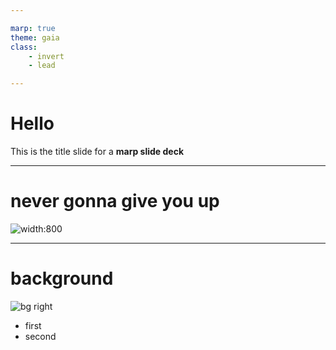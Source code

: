 ```yaml
---

marp: true
theme: gaia
class: 
    - invert
    - lead

---
```


# Hello

This is the title slide for a **marp slide deck**

---

# never gonna give you up

![width:800](https://www.icegif.com/wp-content/uploads/2023/01/icegif-162.gif)

---

# background

![bg right](https://cdn.pixabay.com/photo/2024/01/07/10/56/belem-tower-8492812_1280.jpg)

- first
- second